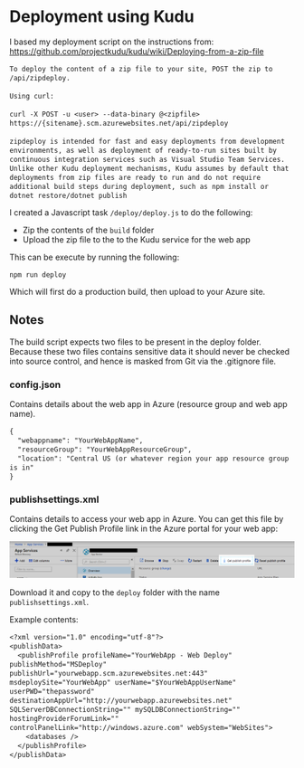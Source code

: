 # Deployment using Kudu

I based my deployment script on the instructions from: https://github.com/projectkudu/kudu/wiki/Deploying-from-a-zip-file

```
To deploy the content of a zip file to your site, POST the zip to /api/zipdeploy.

Using curl:

curl -X POST -u <user> --data-binary @<zipfile> https://{sitename}.scm.azurewebsites.net/api/zipdeploy

zipdeploy is intended for fast and easy deployments from development environments, as well as deployment of ready-to-run sites built by continuous integration services such as Visual Studio Team Services. Unlike other Kudu deployment mechanisms, Kudu assumes by default that deployments from zip files are ready to run and do not require additional build steps during deployment, such as npm install or dotnet restore/dotnet publish
```

I created a Javascript task `/deploy/deploy.js` to do the following:
 - Zip the contents of the `build` folder
 - Upload the zip file to the to the Kudu service for the web app
 
This can be execute by running the following:

```
npm run deploy
```

Which will first do a production build, then upload to your Azure site.

## Notes

The build script expects two files to be present in the deploy folder.  Because these two files contains sensitive data it should never be checked into source control, and hence is masked from Git via the .gitignore file.

### config.json
Contains details about the web app in Azure (resource group and web app name).

```
{
  "webappname": "YourWebAppName",
  "resourceGroup": "YourWebAppResourceGroup",
  "location": "Central US (or whatever region your app resource group is in"
}
```

### publishsettings.xml
Contains details to access your web app in Azure.  You can get this file by clicking the Get Publish Profile link in the Azure portal for your web app:

![Screenshot](getpublishprofile.png)

Download it and copy to the `deploy` folder with the name `publishsettings.xml`.

Example contents:

```
<?xml version="1.0" encoding="utf-8"?>
<publishData>
  <publishProfile profileName="YourWebApp - Web Deploy" publishMethod="MSDeploy" publishUrl="yourwebapp.scm.azurewebsites.net:443" msdeploySite="YourWebApp" userName="$YourWebAppUserName" userPWD="thepassword" destinationAppUrl="http://yourwebapp.azurewebsites.net" SQLServerDBConnectionString="" mySQLDBConnectionString="" hostingProviderForumLink="" controlPanelLink="http://windows.azure.com" webSystem="WebSites">
    <databases />
  </publishProfile>
</publishData>
```
